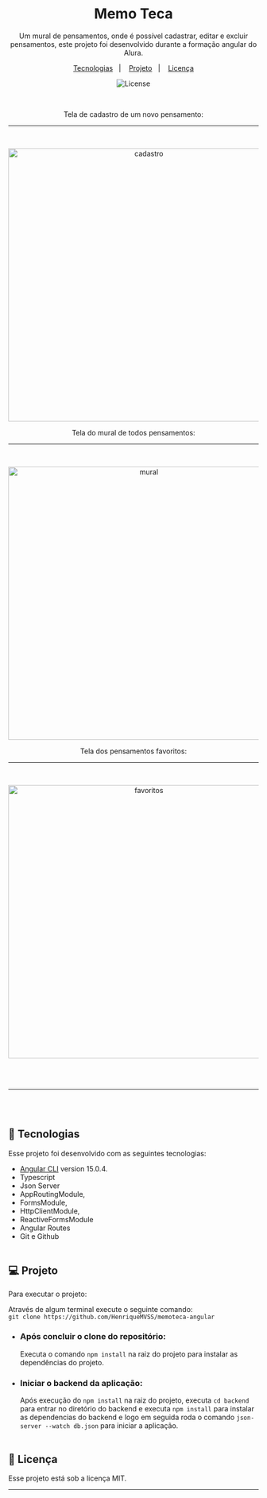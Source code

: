 <h1 align="center"> Memo Teca</h1>

<p align="center">
 Um mural de pensamentos, onde é possível cadastrar, editar e excluir pensamentos, este projeto foi desenvolvido durante a formação angular do Alura. <br/>
</p>

<p align="center">
  <a href="#-tecnologias">Tecnologias</a>&nbsp;&nbsp;&nbsp;|&nbsp;&nbsp;&nbsp;
  <a href="#-projeto">Projeto</a>&nbsp;&nbsp;&nbsp;|&nbsp;&nbsp;&nbsp;
  <!-- <a href="#-layout">Layout</a>&nbsp;&nbsp;&nbsp;|&nbsp;&nbsp;&nbsp; -->
  <a href="#memo-licença">Licença</a>
</p>

<p align="center">
  <img alt="License" src="https://img.shields.io/static/v1?label=license&message=MIT&color=49AA26&labelColor=000000">
</p>

<br>

<p align="center">
Tela de cadastro de um novo pensamento: <hr><br>
  <p align="center">
    <img alt="cadastro" src="src/assets/images/criarPensamento.png" width="550px">
  </p>
</p>

<p align="center">
Tela do mural de todos pensamentos: <hr><br>
  <p align="center">
    <img alt="mural" src="src/assets/images/muralPensamentos.png" width="550px">
  </p>
</p>
<p align="center">
Tela dos pensamentos favoritos: <hr><br>
  <p align="center">
    <img alt="favoritos" src="src/assets/images/pensamentosFavoritos.png" width="550px" >
  </p>
</p>
<br><br><hr><br><br>


## 🚀 Tecnologias

Esse projeto foi desenvolvido com as seguintes tecnologias:

- [Angular CLI](https://github.com/angular/angular-cli) version 15.0.4.
- Typescript
- Json Server
- AppRoutingModule,
- FormsModule,
- HttpClientModule,
- ReactiveFormsModule
- Angular Routes
- Git e Github
 <br> <br>
## 💻 Projeto

Para executar o projeto: <br>

Através de algum terminal execute o seguinte comando: <br>
`git clone https://github.com/HenriqueMVSS/memoteca-angular`

- ### Após concluir o clone do repositório: <br>

    Executa o comando `npm install` na raiz do projeto para instalar as dependências do projeto.

- ### Iniciar o backend da aplicação: <br>

    Após execução do `npm install` na raiz do projeto, executa `cd backend` para entrar no diretório do backend e executa  `npm install` para instalar as dependencias do backend e logo em seguida roda o comando `json-server --watch db.json` para iniciar a aplicação.
 <br> <br>
## :memo: Licença

Esse projeto está sob a licença MIT.

---
